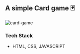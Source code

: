 ## A simple Card game 🃏

![card-game](https://dev-to-uploads.s3.amazonaws.com/uploads/articles/krihr0495mkbfko8o3vp.png)

### Tech Stack
- HTML, CSS, JAVASCRIPT
